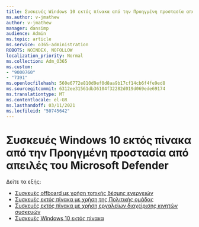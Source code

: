 ```yaml
---
title: Συσκευές Windows 10 εκτός πίνακα από την Προηγμένη προστασία από απειλές του Microsoft Defender
ms.author: v-jmathew
author: v-jmathew
manager: dansimp
audience: Admin
ms.topic: article
ms.service: o365-administration
ROBOTS: NOINDEX, NOFOLLOW
localization_priority: Normal
ms.collection: Adm_O365
ms.custom:
- "9000760"
- "7391"
ms.openlocfilehash: 560e6772e810d9ef0d8aa9b17cf14cb6f4fe9ed8
ms.sourcegitcommit: 6312ee31561db36104f32282d019d069ede69174
ms.translationtype: MT
ms.contentlocale: el-GR
ms.lasthandoff: 03/11/2021
ms.locfileid: "50745642"
---
```

# <a name="offboard-windows-10-devices-from-microsoft-defender-advanced-threat-protection"></a>Συσκευές Windows 10 εκτός πίνακα από την Προηγμένη προστασία από απειλές του Microsoft Defender

Δείτε τα εξής:

- [Συσκευές offboard με χρήση τοπικής δέσμης ενεργειών](https://go.microsoft.com/fwlink/?linkid=2143465)
- [Συσκευές εκτός πίνακα με χρήση της Πολιτικής ομάδας](https://go.microsoft.com/fwlink/?linkid=2143632)
- [Συσκευές εκτός πίνακα με χρήση εργαλείων διαχείρισης κινητών συσκευών](https://go.microsoft.com/fwlink/?linkid=2143633)
- [Συσκευές Windows 10 εκτός πίνακα](https://go.microsoft.com/fwlink/?linkid=2143629)
